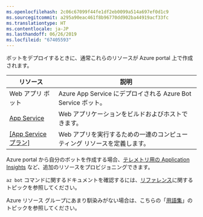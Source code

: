 ```yaml
---
ms.openlocfilehash: 2c06c67099f44fe1df2eb0099a514a697ef0d1c9
ms.sourcegitcommit: a295a90eac461f8b96770dd902ba44919acf33fc
ms.translationtype: HT
ms.contentlocale: ja-JP
ms.lasthandoff: 06/26/2019
ms.locfileid: "67405593"
---
```

ボットをデプロイするときに、通常これらのリソースが Azure portal 上で作成されます。

| リソース      | 説明 |
|----------------|-------------|
| Web アプリ ボット | Azure App Service にデプロイされる Azure Bot Service ボット。|
| [App Service](https://docs.microsoft.com/azure/app-service/)| Web アプリケーションをビルドおよびホストできます。|
| [[App Service プラン]](https://docs.microsoft.com/azure/app-service/azure-web-sites-web-hosting-plans-in-depth-overview)| Web アプリを実行するための一連のコンピューティング リソースを定義します。|

Azure portal から自分のボットを作成する場合、[テレメトリ用の Application Insights](~/v4sdk/bot-builder-telemetry.md) など、追加のリソースをプロビジョニングできます。

`az bot` コマンドに関するドキュメントを確認するには、[リファレンス](https://docs.microsoft.com/cli/azure/bot?view=azure-cli-latest)に関するトピックを参照してください。

Azure リソース グループにあまり馴染みがない場合は、こちらの「[用語集](https://docs.microsoft.com/azure/azure-resource-manager/resource-group-overview#terminology)」のトピックを参照してください。